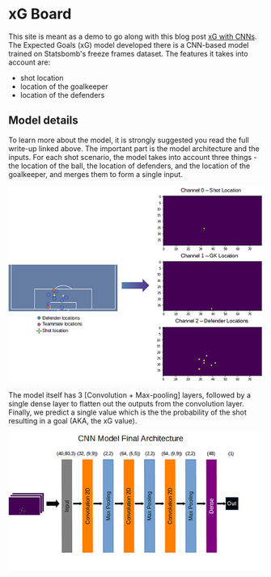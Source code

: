 # xG Board

This site is meant as a demo to go along with this blog post [xG with CNNs]("https://www.opengoalapp.com/xg-with-cnns-full-study"). The Expected Goals (xG) model developed there is a CNN-based model trained on Statsbomb's freeze frames dataset. The features it takes into account are:

* shot location
* location of the goalkeeper
* location of the defenders

## Model details

To learn more about the model, it is strongly suggested you read the full write-up linked above. The important part is the model architecture and the inputs.
For each shot scenario, the model takes into account three things - the location of the ball, the location of defenders, and the location of the goalkeeper, and merges them to form a single input.

![Model Inputs](https://raw.githubusercontent.com/sharmaabhishekk/Interactive-freeze-frames-xg/main/public/images/model-input.png)

The model itself has 3 [Convolution + Max-pooling] layers, followed by a single dense layer to flatten out the outputs from the convolution layer. Finally, we predict a single value which is the the probability of the shot resulting in a goal (AKA, the xG value).

![Model Architecture](https://raw.githubusercontent.com/sharmaabhishekk/Interactive-freeze-frames-xg/main/public/images/final_arch.png)
